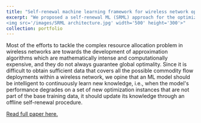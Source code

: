 ```yaml
---
title: "Self-renewal machine learning framework for wireless network optimization"
excerpt: "We proposed a self-renewal ML (SRML) approach for the optimization of wireless network capacity. The SRML method incrementally improves the throughput maximization of future optimization instances through the design of a data selection algorithm for fine-tuning an application identification model. Our proposed SRML method reduces the computational complexity and achieves a higher solution efficiency. <br/><br/>
<img src='/images/SRML architecture.jpg' width='500' height='300'>"
collection: portfolio
---
```


Most of the efforts to tackle the complex resource allocation problem in wireless networks are towards the development of approximation algorithms which are mathematically intense and computationally expensive, and they do not always guarantee global optimality. Since it is difficult to obtain sufficient data that covers all the possible commodity flow deployments within a wireless network, we opine that an ML model should be intelligent to continuously learn new knowledge, i.e., when the model's performance degrades on a set of new optimization instances that are not part of the base training data, it should update its knowledge through an offline self-renewal procedure.

[Read full paper here.](https://ieeexplore.ieee.org/document/10298482)
